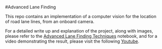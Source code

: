 #Advanced Lane Finding

This repo contains an implementation of a computer vision for the location 
of road lane lines, from an onboard camera. 

For a detailed write up and explanation of the project, along with images, please refer to the 
[Advanced Lane Finding Techniques](https://github.com/JPWILSON/Advanced_Lane_Finding/blob/master/Advanced%20Lane%20Finding%20Techniques.ipynb "Explanatory Jupyter Notebook") notebook, and for a 
video demonstrating the result, please visit the following [Youtube](https://youtu.be/hrnUA1ML6Mk "Example Video").

